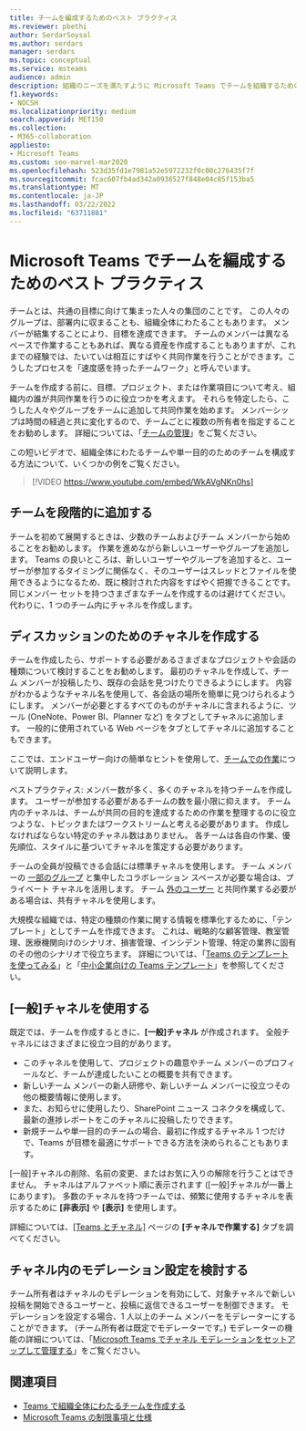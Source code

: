 ```yaml
---
title: チームを編成するためのベスト プラクティス
ms.reviewer: pbethi
author: SerdarSoysal
ms.author: serdars
manager: serdars
ms.topic: conceptual
ms.service: msteams
audience: admin
description: 組織のニーズを満たすように Microsoft Teams でチームを組織するためのベスト プラクティスについて説明します。
f1.keywords:
- NOCSH
ms.localizationpriority: medium
search.appverid: MET150
ms.collection:
- M365-collaboration
appliesto:
- Microsoft Teams
ms.custom: seo-marvel-mar2020
ms.openlocfilehash: 523d35fd1e7981a52e5972232f0c00c276435f7f
ms.sourcegitcommit: fcac607fb4ad342a0936527f848e04c85f153ba5
ms.translationtype: MT
ms.contentlocale: ja-JP
ms.lasthandoff: 03/22/2022
ms.locfileid: "63711881"
---
```

# <a name="best-practices-for-organizing-teams-in-microsoft-teams"></a>Microsoft Teams でチームを編成するためのベスト プラクティス

チームとは、共通の目標に向けて集まった人々の集団のことです。 この人々のグループは、部署内に収まることも、組織全体にわたることもあります。 メンバーが結集することにより、目標を達成できます。 チームのメンバーは異なるペースで作業することもあれば、異なる資産を作成することもありますが、これまでの経験では、たいていは相互にすばやく共同作業を行うことができます。こうしたプロセスを「速度感を持ったチームワーク」と呼んでいます。  

チームを作成する前に、目標、プロジェクト、または作業項目について考え、組織内の誰が共同作業を行うのに役立つかを考えます。 それらを特定したら、こうした人々やグループをチームに追加して共同作業を始めます。 メンバーシップは時間の経過と共に変化するので、チームごとに複数の所有者を指定することをお勧めします。 詳細については、「[チームの管理](https://support.office.com/article/Teams-and-Channels-df38ae23-8f85-46d3-b071-cb11b9de5499)」をご覧ください。


この短いビデオで、組織全体にわたるチームや単一目的のためのチームを構成する方法について、いくつかの例をご覧ください。

> [!VIDEO https://www.youtube.com/embed/WkAVgNKn0hs]

## <a name="add-teams-gradually"></a>チームを段階的に追加する

チームを初めて展開するときは、少数のチームおよびチーム メンバーから始めることをお勧めします。 作業を進めながら新しいユーザーやグループを追加します。 Teams の良いところは、新しいユーザーやグループを追加すると、ユーザーが参加するタイミングに関係なく、そのユーザーはスレッドとファイルを使用できるようになるため、既に検討された内容をすばやく把握できることです。 同じメンバー セットを持つさまざまなチームを作成するのは避けてください。代わりに、1 つのチーム内にチャネルを作成します。

## <a name="create-channels-to-focus-discussions"></a>ディスカッションのためのチャネルを作成する

チームを作成したら、サポートする必要があるさまざまなプロジェクトや会話の種類について検討することをお勧めします。 最初のチャネルを作成して、チーム メンバーが投稿したり、既存の会話を見つけたりできるようにします。 内容がわかるようなチャネル名を使用して、各会話の場所を簡単に見つけられるようにします。 メンバーが必要とするすべてのものがチャネルに含まれるように、ツール (OneNote、Power BI、Planner など) をタブとしてチャネルに追加します。 一般的に使用されている Web ページをタブとしてチャネルに追加することもできます。

ここでは、エンドユーザー向けの簡単なヒントを使用して、[チームでの作業](https://support.office.com/article/teams-and-channels-df38ae23-8f85-46d3-b071-cb11b9de5499#ID0EAABAAA=Work_in_teams)について説明します。

ベストプラクティス: メンバー数が多く、多くのチャネルを持つチームを作成します。 ユーザーが参加する必要があるチームの数を最小限に抑えます。 チーム内のチャネルは、チームが共同の目的を達成するための作業を整理するのに役立つような、トピックまたはワークストリームと考える必要があります。 作成しなければならない特定のチャネル数はありません。 各チームは各自の作業、優先順位、スタイルに基づいてチャネルを策定する必要があります。

チームの全員が投稿できる会話には標準チャネルを使用します。 チーム メンバーの [一部のグループ](private-channels.md) と集中したコラボレーション スペースが必要な場合は、プライベート チャネルを活用します。 チーム [外のユーザー](shared-channels.md) と共同作業する必要がある場合は、共有チャネルを使用します。

大規模な組織では、特定の種類の作業に関する情報を標準化するために、「テンプレート」としてチームを作成できます。 これは、戦略的な顧客管理、教室管理、医療機関向けのシナリオ、損害管理、インシデント管理、特定の業界に固有のその他のシナリオで役立ちます。 詳細については、「[Teams のテンプレートを使ってみる](get-started-with-teams-templates.md)」と「[中小企業向けの Teams テンプレート](smb-templates.md)」を参照してください。

## <a name="use-the-general-channel"></a>[一般]チャネルを使用する

既定では、チームを作成するときに、**[一般]チャネル** が作成されます。 全般チャネルにはさまざまに役立つ目的があります。

- このチャネルを使用して、プロジェクトの趣意やチーム メンバーのプロフィールなど、チームが達成したいことの概要を共有できます。
- 新しいチーム メンバーの新人研修や、新しいチーム メンバーに役立つその他の概要情報に使用します。
- また、お知らせに使用したり、SharePoint ニュース コネクタを構成して、最新の進捗レポートをこのチャネルに投稿したりできます。  
- 新規チームや単一目的のチームの場合、最初に作成するチャネル 1 つだけで、Teams が目標を最適にサポートできる方法を決められることもあります。

[一般]チャネルの削除、名前の変更、またはお気に入りの解除を行うことはできません。 チャネルはアルファベット順に表示されます ([一般]チャネルが一番上にあります)。 多数のチャネルを持つチームでは、頻繁に使用するチャネルを表示するために **[非表示]** や **[表示]** を使用します。

詳細については、[[Teams とチャネル]](https://support.office.com/article/teams-and-channels-df38ae23-8f85-46d3-b071-cb11b9de5499#ID0EAABAAA=Work_in_channels) ページの **[チャネルで作業する]** タブを調べてください。

## <a name="consider-setting-up-moderation-in-your-channels"></a>チャネル内のモデレーション設定を検討する

チーム所有者はチャネルのモデレーションを有効にして、対象チャネルで新しい投稿を開始できるユーザーと、投稿に返信できるユーザーを制御できます。 モデレーションを設定する場合、1 人以上のチーム メンバーをモデレーターにすることができます。 (チーム所有者は既定でモデレーターです。) モデレーターの機能の詳細については、「[Microsoft Teams でチャネル モデレーションをセットアップして管理する](manage-channel-moderation-in-teams.md)」をご覧ください。

## <a name="related-topics"></a>関連項目

- [Teams で組織全体にわたるチームを作成する](create-an-org-wide-team.md)
- [Microsoft Teams の制限事項と仕様](limits-specifications-teams.md)

